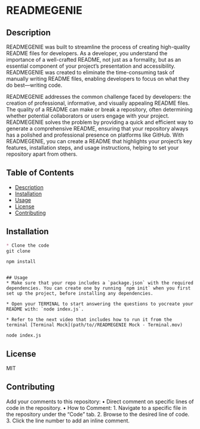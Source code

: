 # READMEGENIE

## Description

READMEGENIE was built to streamline the process of creating high-quality README files for developers. As a developer, you understand the importance of a well-crafted README, not just as a formality, but as an essential component of your project’s presentation and accessibility. READMEGENIE was created to eliminate the time-consuming task of manually writing README files, enabling developers to focus on what they do best—writing code.

READMEGENIE addresses the common challenge faced by developers: the creation of professional, informative, and visually appealing README files. The quality of a README can make or break a repository, often determining whether potential collaborators or users engage with your project. READMEGENIE solves the problem by providing a quick and efficient way to generate a comprehensive README, ensuring that your repository always has a polished and professional presence on platforms like GitHub. With READMEGENIE, you can create a README that highlights your project’s key features, installation steps, and usage instructions, helping to set your repository apart from others.

## Table of Contents
- [Description](#description)
- [Installation](#installation)
- [Usage](#usage)
- [License](#license)
- [Contributing](#contributing)


##  Installation 

```md
* Clone the code
git clone 
```
```bash
npm install
```
```

## Usage
* Make sure that your repo includes a `package.json` with the required dependencies. You can create one by running `npm init` when you first set up the project, before installing any dependencies.

* Open your TERMINAL to start answering the questions to yocreate your README with: `node index.js`. 

* Refer to the next video that includes how to run it from the terminal [Terminal Mock](path/to//READMEGENIE Mock - Terminal.mov)

node index.js
```

## License
MIT

## Contributing
Add your comments to this repository:
	•	Direct comment on specific lines of code in the repository.
	•	How to Comment:
	1.	Navigate to a specific file in the repository under the “Code” tab.
	2.	Browse to the desired line of code.
	3.	Click the line number to add an inline comment.
  

